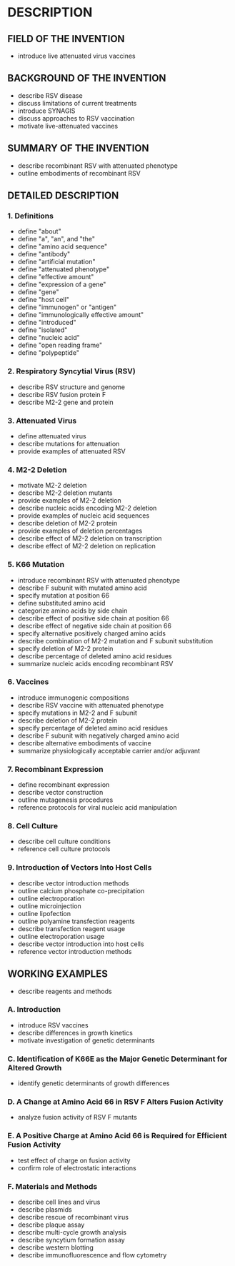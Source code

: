 # DESCRIPTION

## FIELD OF THE INVENTION

- introduce live attenuated virus vaccines

## BACKGROUND OF THE INVENTION

- describe RSV disease
- discuss limitations of current treatments
- introduce SYNAGIS
- discuss approaches to RSV vaccination
- motivate live-attenuated vaccines

## SUMMARY OF THE INVENTION

- describe recombinant RSV with attenuated phenotype
- outline embodiments of recombinant RSV

## DETAILED DESCRIPTION

### 1. Definitions

- define "about"
- define "a", "an", and "the"
- define "amino acid sequence"
- define "antibody"
- define "artificial mutation"
- define "attenuated phenotype"
- define "effective amount"
- define "expression of a gene"
- define "gene"
- define "host cell"
- define "immunogen" or "antigen"
- define "immunologically effective amount"
- define "introduced"
- define "isolated"
- define "nucleic acid"
- define "open reading frame"
- define "polypeptide"

### 2. Respiratory Syncytial Virus (RSV)

- describe RSV structure and genome
- describe RSV fusion protein F
- describe M2-2 gene and protein

### 3. Attenuated Virus

- define attenuated virus
- describe mutations for attenuation
- provide examples of attenuated RSV

### 4. M2-2 Deletion

- motivate M2-2 deletion
- describe M2-2 deletion mutants
- provide examples of M2-2 deletion
- describe nucleic acids encoding M2-2 deletion
- provide examples of nucleic acid sequences
- describe deletion of M2-2 protein
- provide examples of deletion percentages
- describe effect of M2-2 deletion on transcription
- describe effect of M2-2 deletion on replication

### 5. K66 Mutation

- introduce recombinant RSV with attenuated phenotype
- describe F subunit with mutated amino acid
- specify mutation at position 66
- define substituted amino acid
- categorize amino acids by side chain
- describe effect of positive side chain at position 66
- describe effect of negative side chain at position 66
- specify alternative positively charged amino acids
- describe combination of M2-2 mutation and F subunit substitution
- specify deletion of M2-2 protein
- describe percentage of deleted amino acid residues
- summarize nucleic acids encoding recombinant RSV

### 6. Vaccines

- introduce immunogenic compositions
- describe RSV vaccine with attenuated phenotype
- specify mutations in M2-2 and F subunit
- describe deletion of M2-2 protein
- specify percentage of deleted amino acid residues
- describe F subunit with negatively charged amino acid
- describe alternative embodiments of vaccine
- summarize physiologically acceptable carrier and/or adjuvant

### 7. Recombinant Expression

- define recombinant expression
- describe vector construction
- outline mutagenesis procedures
- reference protocols for viral nucleic acid manipulation

### 8. Cell Culture

- describe cell culture conditions
- reference cell culture protocols

### 9. Introduction of Vectors Into Host Cells

- describe vector introduction methods
- outline calcium phosphate co-precipitation
- outline electroporation
- outline microinjection
- outline lipofection
- outline polyamine transfection reagents
- describe transfection reagent usage
- outline electroporation usage
- describe vector introduction into host cells
- reference vector introduction methods

## WORKING EXAMPLES

- describe reagents and methods

### A. Introduction

- introduce RSV vaccines
- describe differences in growth kinetics
- motivate investigation of genetic determinants

### C. Identification of K66E as the Major Genetic Determinant for Altered Growth

- identify genetic determinants of growth differences

### D. A Change at Amino Acid 66 in RSV F Alters Fusion Activity

- analyze fusion activity of RSV F mutants

### E. A Positive Charge at Amino Acid 66 is Required for Efficient Fusion Activity

- test effect of charge on fusion activity
- confirm role of electrostatic interactions

### F. Materials and Methods

- describe cell lines and virus
- describe plasmids
- describe rescue of recombinant virus
- describe plaque assay
- describe multi-cycle growth analysis
- describe syncytium formation assay
- describe western blotting
- describe immunofluorescence and flow cytometry

